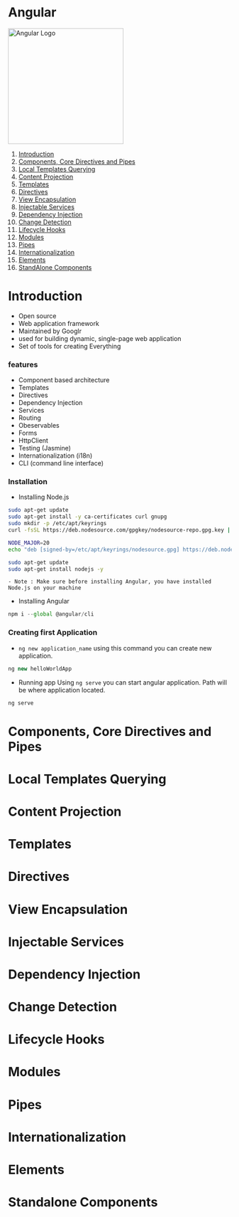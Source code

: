 # Angular


<p>  
    <img src="https://angular.io/assets/images/logos/angular/angular.svg" alt="Angular Logo" height="260">
</p>

1. [Introduction](#introduction)
2. [Components, Core Directives and Pipes](#corecomponents)
3. [Local Templates Querying](#localtemplates)
4. [Content Projection](#projectionindepth)
5. [Templates](#templatesindepth)
6. [Directives](#directivesindepth)
7. [View Encapsulation](#encapsulation)
8. [Injectable Services](#injectableservices)
9. [Dependency Injection](#dependencyinjection)
10. [Change Detection](#changedetection)
11. [Lifecycle Hooks](#lifecyclehooks)
12. [Modules](#modules)
13. [Pipes](#pipes)
14. [Internationalization](#i18n)
15. [Elements](#elements)
16. [StandAlone Components](#standalonecomponents)

# Introduction
- Open source 
- Web application framework
- Maintained by Googlr
- used for building dynamic, single-page web application
- Set of tools for creating Everything
### features
- Component based architecture
- Templates
- Directives
- Dependency Injection
- Services
- Routing
- Obeservables
- Forms
- HttpClient
- Testing (Jasmine)
- Internationalization (i18n)
- CLI (command line interface)
### Installation
- Installing Node.js

```sh
sudo apt-get update
sudo apt-get install -y ca-certificates curl gnupg
sudo mkdir -p /etc/apt/keyrings
curl -fsSL https://deb.nodesource.com/gpgkey/nodesource-repo.gpg.key | sudo gpg --dearmor -o /etc/apt/keyrings/nodesource.gpg
```

```sh
NODE_MAJOR=20
echo "deb [signed-by=/etc/apt/keyrings/nodesource.gpg] https://deb.nodesource.com/node_$NODE_MAJOR.x nodistro main" | sudo tee /etc/apt/sources.list.d/nodesource.list
```

```sh
sudo apt-get update
sudo apt-get install nodejs -y
```

    - Note : Make sure before installing Angular, you have installed Node.js on your machine
    
- Installing Angular
```js
npm i --global @angular/cli
``` 
### Creating first Application
- `ng new application_name` using this command you can create new application. 
```ts
ng new helloWorldApp
```
- Running app 
Using `ng serve` you can start angular application. Path will be where application located.
```ts
ng serve
```

# Components, Core Directives and Pipes

# Local Templates Querying

# Content Projection

# Templates

# Directives

# View Encapsulation

# Injectable Services

# Dependency Injection

# Change Detection

# Lifecycle Hooks

# Modules

# Pipes

# Internationalization

# Elements

# Standalone Components
